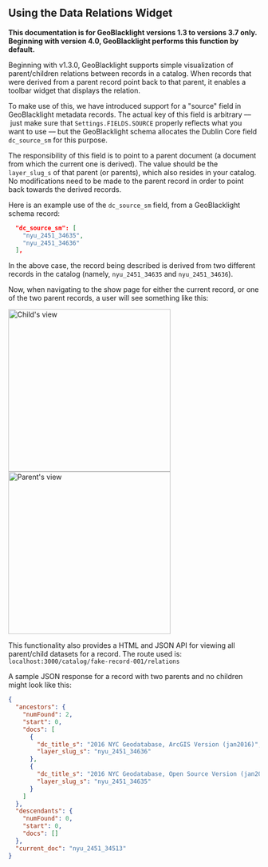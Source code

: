 ## Using the Data Relations Widget

**This documentation is for GeoBlacklight versions 1.3 to versions 3.7 only. Beginning with version 4.0, GeoBlacklight performs this function by default.**

Beginning with v1.3.0, GeoBlacklight supports simple visualization of parent/children relations between records in a catalog. When records that were derived from a parent record point back to that parent, it enables a toolbar widget that displays the relation.

To make use of this, we have introduced support for a "source" field in GeoBlacklight metadata records. The actual key of this field is arbitrary –– just make sure that `Settings.FIELDS.SOURCE` properly reflects what you want to use –– but the GeoBlacklight schema allocates the Dublin Core field `dc_source_sm` for this purpose.

The responsibility of this field is to point to a parent document (a document from which the current one is derived). The value should be the `layer_slug_s` of that parent (or parents), which also resides in your catalog. No modifications need to be made to the parent record in order to point back towards the derived records.

Here is an example use of the `dc_source_sm` field, from a GeoBlacklight schema record:
```json
  "dc_source_sm": [
    "nyu_2451_34635",
    "nyu_2451_34636"
  ],
```
In the above case, the record being described is derived from two different records in the catalog (namely, `nyu_2451_34635` and `nyu_2451_34636`).

Now, when navigating to the show page for either the current record, or one of the two parent records, a user will see something like this:

<img src="https://cloud.githubusercontent.com/assets/10469527/20073023/98a54434-a4f8-11e6-9976-41910875be73.png" alt="Child's view" width="325">
<img src="https://cloud.githubusercontent.com/assets/10469527/20073029/9c71482e-a4f8-11e6-9a5e-f0a364eb382c.png" alt="Parent's view" width="325">


This functionality also provides a HTML and JSON API for viewing all parent/child datasets for a record. The route used is:
`localhost:3000/catalog/fake-record-001/relations`

A sample JSON response for a record with two parents and no children might look like this:
```json
{
  "ancestors": {
    "numFound": 2,
    "start": 0,
    "docs": [
      {
        "dc_title_s": "2016 NYC Geodatabase, ArcGIS Version (jan2016)",
        "layer_slug_s": "nyu_2451_34636"
      },
      {
        "dc_title_s": "2016 NYC Geodatabase, Open Source Version (jan2016)",
        "layer_slug_s": "nyu_2451_34635"
      }
    ]
  },
  "descendants": {
    "numFound": 0,
    "start": 0,
    "docs": []
  },
  "current_doc": "nyu_2451_34513"
}
```
